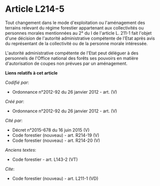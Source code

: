 # Article L214-5

Tout changement dans le mode d'exploitation ou l'aménagement des terrains relevant du régime forestier appartenant aux
collectivités ou personnes morales mentionnées au 2° du I de l'article L. 211-1 fait l'objet d'une décision de l'autorité
administrative compétente de l'Etat après avis du représentant de la collectivité ou de la personne morale intéressée. 

L'autorité administrative compétente de l'Etat peut déléguer à des personnels de l'Office national des forêts ses pouvoirs en
matière d'autorisation de coupes non prévues par un aménagement.

**Liens relatifs à cet article**

_Codifié par_:

  - Ordonnance n°2012-92 du 26 janvier 2012 - art. (V)

_Créé par_:

  - Ordonnance n°2012-92 du 26 janvier 2012 - art. (V)

_Cité par_:

  - Décret n°2015-678 du 16 juin 2015 (V)
  - Code forestier (nouveau) - art. R214-19 (V)
  - Code forestier (nouveau) - art. R214-20 (V)

_Anciens textes_:

  - Code forestier - art. L143-2 (VT)

_Cite_:

  - Code forestier (nouveau) - art. L211-1 (VD)
